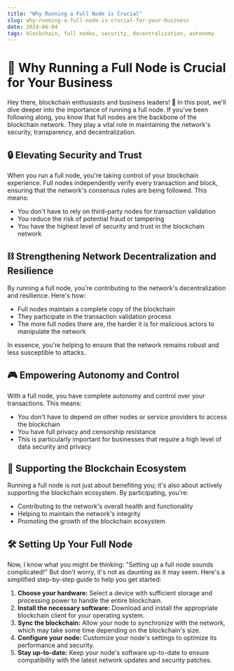 ```yaml
---
title: "Why Running a Full Node is Crucial"
slug: why-running-a-full-node-is-crucial-for-your-business
date: 2024-06-04
tags: blockchain, full nodes, security, decentralization, autonomy
---
```


# 🚀 Why Running a Full Node is Crucial for Your Business

Hey there, blockchain enthusiasts and business leaders! 🙌 In this post, we'll dive deeper into the importance of running a full node. If you've been following along, you know that full nodes are the backbone of the blockchain network. They play a vital role in maintaining the network's security, transparency, and decentralization. 

## 🔒 Elevating Security and Trust

When you run a full node, you're taking control of your blockchain experience. Full nodes independently verify every transaction and block, ensuring that the network's consensus rules are being followed. This means:

- You don't have to rely on third-party nodes for transaction validation
- You reduce the risk of potential fraud or tampering
- You have the highest level of security and trust in the blockchain network

## ⛓️ Strengthening Network Decentralization and Resilience

By running a full node, you're contributing to the network's decentralization and resilience. Here's how:

- Full nodes maintain a complete copy of the blockchain
- They participate in the transaction validation process
- The more full nodes there are, the harder it is for malicious actors to manipulate the network

In essence, you're helping to ensure that the network remains robust and less susceptible to attacks.

## 🎮 Empowering Autonomy and Control

With a full node, you have complete autonomy and control over your transactions. This means:

- You don't have to depend on other nodes or service providers to access the blockchain
- You have full privacy and censorship resistance
- This is particularly important for businesses that require a high level of data security and privacy

## 🌱 Supporting the Blockchain Ecosystem

Running a full node is not just about benefiting you; it's also about actively supporting the blockchain ecosystem. By participating, you're:

- Contributing to the network's overall health and functionality
- Helping to maintain the network's integrity
- Promoting the growth of the blockchain ecosystem

## 🛠️ Setting Up Your Full Node

Now, I know what you might be thinking: "Setting up a full node sounds complicated!" But don't worry, it's not as daunting as it may seem. Here's a simplified step-by-step guide to help you get started:

1. **Choose your hardware:** Select a device with sufficient storage and processing power to handle the entire blockchain.
2. **Install the necessary software:** Download and install the appropriate blockchain client for your operating system.
3. **Sync the blockchain:** Allow your node to synchronize with the network, which may take some time depending on the blockchain's size.
4. **Configure your node:** Customize your node's settings to optimize its performance and security.
5. **Stay up-to-date:** Keep your node's software up-to-date to ensure compatibility with the latest network updates and security patches.
